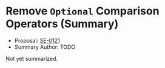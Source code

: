 # Remove `Optional` Comparison Operators (Summary)

* Proposal: [SE-0121](https://github.com/apple/swift-evolution/blob/main/proposals/0121-remove-optional-comparison-operators.md)
* Summary Author: TODO

Not yet summarized.
